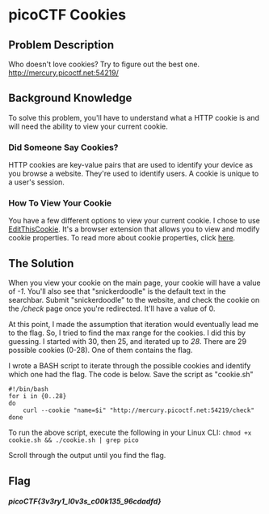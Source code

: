 # picoCTF Cookies

## Problem Description
Who doesn't love cookies? Try to figure out the best one. http://mercury.picoctf.net:54219/

## Background Knowledge
To solve this problem, you'll have to understand what a HTTP cookie is and will need the ability to view your current cookie. 

### Did Someone Say Cookies?
HTTP cookies are key-value pairs that are used to identify your device as you browse a website. They're used to identify users. A cookie is unique to a user's session.

### How To View Your Cookie
You have a few different options to view your current cookie. I chose to use [EditThisCookie](http://www.editthiscookie.com/). 
It's a browser extension that allows you to view and modify cookie properties. To read more about cookie properties, click [here](http://www.editthiscookie.com/blog/2014/03/cookie-properties/).

## The Solution
When you view your cookie on the main page, your cookie will have a value of *-1*. 
You'll also see that "snickerdoodle" is the default text in the searchbar. Submit "snickerdoodle" to the website, and check the cookie on the */check* page once you're redirected.
It'll have a value of 0. 

At this point, I made the assumption that iteration would eventually lead me to the flag. So, I tried to find the max range for the cookies. 
I did this by guessing. I started with 30, then 25, and iterated up to *28*. There are 29 possible cookies (0-28). One of them contains the flag. 

I wrote a BASH script to iterate through the possible cookies and identify which one had the flag. The code is below. 
Save the script as "cookie.sh"

    #!/bin/bash
    for i in {0..28}
    do
        curl --cookie "name=$i" "http://mercury.picoctf.net:54219/check"
    done
    
To run the above script, execute the following in your Linux CLI: `chmod +x cookie.sh && ./cookie.sh | grep pico`

Scroll through the output until you find the flag.

## Flag
##### picoCTF{3v3ry1_l0v3s_c00k135_96cdadfd}
